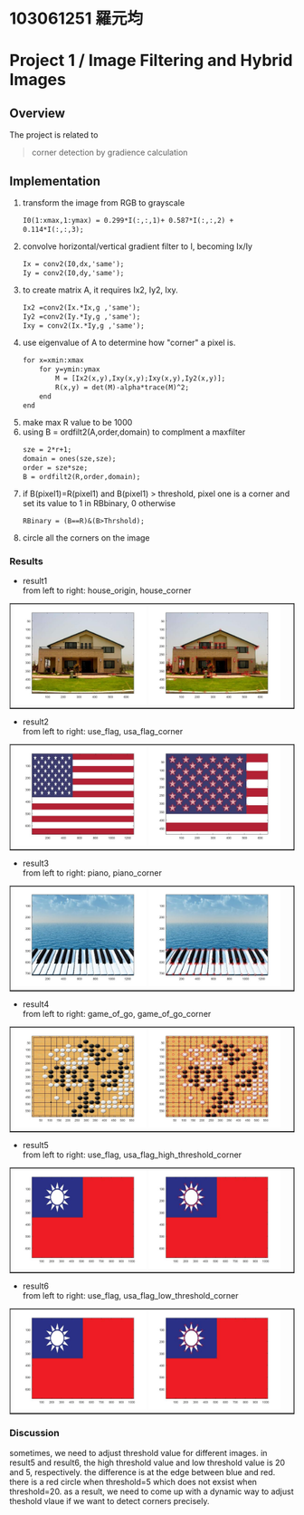 # 103061251 羅元均 <span style="color:red"></span>

# Project 1 / Image Filtering and Hybrid Images

## Overview
The project is related to 
> corner detection by gradience calculation


## Implementation
1. transform the image from RGB to grayscale
	```
	I0(1:xmax,1:ymax) = 0.299*I(:,:,1)+ 0.587*I(:,:,2) + 0.114*I(:,:,3);
	```
2. convolve horizontal/vertical gradient filter to I, becoming Ix/Iy
	```
	Ix = conv2(I0,dx,'same');
	Iy = conv2(I0,dy,'same');
	```
3. to create matrix A, it requires Ix2, Iy2, Ixy.
	```
	Ix2 =conv2(Ix.*Ix,g ,'same');
	Iy2 =conv2(Iy.*Iy,g ,'same');
	Ixy = conv2(Ix.*Iy,g ,'same');
	```
4. use eigenvalue of A to determine how "corner" a pixel is.
	```
	for x=xmin:xmax
		for y=ymin:ymax
			M = [Ix2(x,y),Ixy(x,y);Ixy(x,y),Iy2(x,y)];
			R(x,y) = det(M)-alpha*trace(M)^2;      
		end
	end
	```
5. make max R value to be 1000
6. using B = ordfilt2(A,order,domain) to complment a maxfilter
	```
	sze = 2*r+1;
	domain = ones(sze,sze);
	order = sze*sze;
	B = ordfilt2(R,order,domain);
	```
7. if B(pixel1)=R(pixel1) and B(pixel1) > threshold, pixel one is a corner and set its value to 1 in RBbinary, 0 otherwise
	```
	RBinary = (B==R)&(B>Thrshold);
	```
8. circle all the corners on the image

### Results
* result1  <br />
from left to right: house_origin, house_corner
<table border=1>
<tr>
<td>
<img src="/house.jpg" width="48%"/>
<img src="/house_corner.jpg" width="48%"/>
</td>
</tr>
</table>

* result2  <br />
from left to right: use_flag, usa_flag_corner
<table border=1>
<tr>
<td>
<img src="/usa_flag.png" width="48%"/>
<img src="/usa_flag_corner.jpg" width="48%"/>
</td>
</tr>
</table>

* result3  <br />
from left to right: piano, piano_corner
<table border=1>
<tr>
<td>
<img src="/piano.jpg" width="48%"/>
<img src="/piano_corner.jpg" width="48%"/>
</td>
</tr>
</table>

* result4  <br />
from left to right: game_of_go, game_of_go_corner
<table border=1>
<tr>
<td>
<img src="/game_of_go.jpg" width="48%"/>
<img src="/game_of_go_corner.jpg" width="48%"/>
</td>
</tr>
</table>

* result5  <br />
from left to right: use_flag, usa_flag_high_threshold_corner
<table border=1>
<tr>
<td>
<img src="/roc_flag.jpg" width="48%"/>
<img src="/roc_flag_high_threshold_corner.jpg" width="48%"/>
</td>
</tr>
</table>

* result6  <br />
from left to right: use_flag, usa_flag_low_threshold_corner
<table border=1>
<tr>
<td>
<img src="/roc_flag.jpg" width="48%"/>
<img src="/roc_flag_low_threshold_corner.jpg" width="48%"/>
</td>
</tr>
</table>

### Discussion

sometimes, we need to adjust threshold value for different images. in result5 and result6, the high threshold value and low threshold value is 20 and 5, respectively. the difference is at the edge between blue and red. there is a red circle when threshold=5 which does not exsist when threshold=20. as a result, we need to come up with a dynamic way to adjust theshold vlaue if we want to detect corners precisely.
